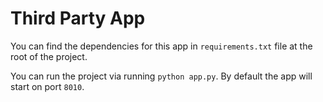 # Third Party App

You can find the dependencies for this app in `requirements.txt` file at the root of the project.

You can run the project via running `python app.py`. By default the app will start on port `8010`.